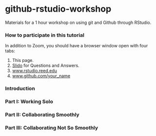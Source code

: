 # github-rstudio-workshop
Materials for a 1 hour workshop on using git and Github through RStudio.

### How to participate in this tutorial

In addition to Zoom, you should have a browser window open with four tabs:

1. This page.
2. [Slido](https://app.sli.do/event/gzbpknek) for Questions and Answers.
2. www.rstudio.reed.edu
3. www.github.com/your_name


### Introduction


### Part I: Working Solo


### Part II: Collaborating Smoothly


### Part III: Collaborating Not So Smoothly